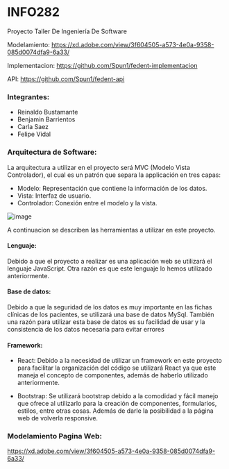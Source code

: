 # INFO282
Proyecto Taller De Ingeniería De Software

Modelamiento: https://xd.adobe.com/view/3f604505-a573-4e0a-9358-085d0074dfa9-6a33/  

Implementacion: https://github.com/Spun1/fedent-implementacion  

API: https://github.com/Spun1/fedent-api  

### Integrantes:
- Reinaldo Bustamante
- Benjamin Barrientos
- Carla Saez
- Felipe Vidal

### Arquitectura de Software:
La arquitectura a utilizar en el proyecto será MVC (Modelo Vista Controlador), el cual es un patrón que separa la applicación en tres capas:

- Modelo: Representación que contiene la información de los datos.
- Vista: Interfaz de usuario.
- Controlador: Conexión entre el modelo y la vista.

![image](https://user-images.githubusercontent.com/36490478/132144998-b56e3206-f0f7-49ab-abe0-99ccdca5f40f.png)

A continuacion se describen las herramientas a utilizar en este proyecto.
#### Lenguaje:
Debido a que el proyecto a realizar es una aplicación web se utilizará el lenguaje JavaScript. Otra razón es que este lenguaje lo hemos utilizado anteriormente.

#### Base de datos:
Debido a que la seguridad de los datos es muy importante en las fichas clínicas de los pacientes, se utilizará una base de datos MySql. También una razón para utilizar esta base de datos es su facilidad de usar y la consistencia de los datos necesaria para evitar errores 

#### Framework:
- React: Debido a la necesidad de utilizar un framework en este proyecto para facilitar la organización del código se utilizará React ya que este maneja el concepto de componentes, además de haberlo utilizado anteriormente.

- Bootstrap: Se utilizará bootstrap debido a la comodidad y fácil manejo que ofrece al utilizarlo para la creación de componentes, formularios, estilos, entre otras cosas. Además de darle la posibilidad a la página web de volverla responsive.

### Modelamiento Pagina Web:
https://xd.adobe.com/view/3f604505-a573-4e0a-9358-085d0074dfa9-6a33/

